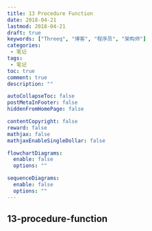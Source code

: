 ```yaml
---
title: 13 Procedure Function
date: 2018-04-21
lastmod: 2018-04-21
draft: true
keywords: ["Threeq", "博客", "程序员", "架构师"]
categories:
 - 笔记
tags:
 - 笔记
toc: true
comment: true
description: ""

autoCollapseToc: false
postMetaInFooter: false
hiddenFromHomePage: false

contentCopyright: false
reward: false
mathjax: false
mathjaxEnableSingleDollar: false

flowchartDiagrams:
  enable: false
  options: ""

sequenceDiagrams: 
  enable: false
  options: ""
---
```


## 13-procedure-function
